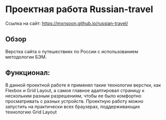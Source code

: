 # Проектная работа Russian-travel

Ссылка на сайт: https://mxnsoon.github.io/russian-travel/

## Обзор

Верстка сайта о путешествиях по России с использованием методологии БЭМ.

## Функционал:

В данной проектной работе я применял такие технологии верстки, как Flexbox и Grid Layout, а самое главное адаптировал страницу к нескольким разным разрешениям, чтобы ее было комфортно просматривать с разных устройств.
Проектную работу можно запустить на практически всех браузерах, поддерживающих технологию Grid Layout
